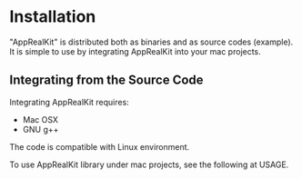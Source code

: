 
Installation
============

"AppRealKit" is distributed both as binaries and as source codes (example).
It is simple to use by integrating AppRealKit into your mac projects.

Integrating from the Source Code
-----------------------------

Integrating AppRealKit requires:
* Mac OSX
* GNU g++

The code is compatible with Linux environment.

To use AppRealKit library under mac projects, see the following at USAGE.